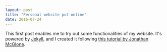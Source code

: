 ```yaml
---
layout: post
title: "Personal website put online"
date: 2016-07-24
---
```


This first post enables me to try out some functionalities of my website. It's
powered by [Jekyll](http://jekyllrb.com), and I created it following [this
tutorial by Jonathan McGlone](http://jmcglone.com/guides/github-pages/#n1).
